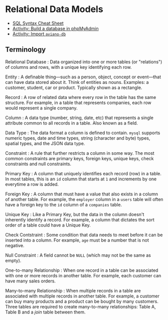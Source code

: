 # Relational Data Models
- [SQL Syntax Cheat Sheet](sql-syntax.md)
- [Activity: Build a database in phpMyAdmin](phpmyadmin.md)
- [Activity: Import `aviano-db`](rentals)

## Terminology

Relational Database
: Data organized into one or more tables (or "relations") of columns and rows, with a unique key identifying each row.

Entity
: A definable thing—such as a person, object, concept or event—that can have data stored about it. Think of entities as nouns. Examples: a customer, student, car or product. Typically shown as a rectangle.

Record
: A row of related data where every row in the table has the same structure. For example, in a table that represents companies, each row would represent a single company.

Column
: A data type (number, string, date, etc) that represents a single attribute common to all records in a table. Also known as a field.

Data Type
: The data format a column is defined to contain. `mysql` supports numeric types, date and time types, string (character and byte) types, spatial types, and the JSON data type. 

Constraint
: A rule that further restricts a column in some way. The most common constraints are primary keys, foreign keys, unique keys, check constraints and null constraints.

Primary Key
: A column that uniquely identifies each record (row) in a table. In most tables, this is an `id` column that starts at `1` and increments by one everytime a row is added.

Foreign Key
: A column that must have a value that also exists in a column of another table. For example, the `employer` column in a `users` table will often have a foreign key to the `id` column of a `companies` table.

Unique Key
: Like a Primary Key, but the data in the column doesn't inherently identify a record. For example, a column that dictates the sort order of a table could have a Unique Key.

Check Contstraint
: Some condition that data needs to meet before it can be inserted into a column. For example, `age` must be a number that is not negative.

Null Constraint
: A field cannot be `NULL` (which may not be the same as empty).

One-to-many Relationship
: When one record in a table can be associated with one or more records in another table. For example, each customer can have many sales orders.

Many-to-many Relationship
: When multiple records in a table are associated with multiple records in another table. For example, a customer can buy many products and a product can be bought by many customers. Three tables are required to create many-to-many relationships: Table A, Table B and a _join_ table between them.